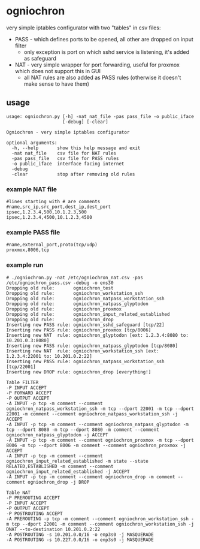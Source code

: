 # ogniochron

very simple iptables configurator with two "tables" in csv files:
* PASS - which defines ports to be opened, all other are dropped on input filter
  * only exception is port on which sshd service is listening, it's added as safeguard
* NAT - very simple wrapper for port forwarding, useful for proxmox which does not support this in GUI
  * all NAT rules are also added as PASS rules (otherwise it doesn't make sense to have them)

## usage

```
usage: ogniochron.py [-h] -nat nat_file -pas pass_file -o public_iface
                     [-debug] [-clear]

Ogniochron - very simple iptables configurator

optional arguments:
  -h, --help       show this help message and exit
  -nat nat_file    csv file for NAT rules
  -pas pass_file   csv file for PASS rules
  -o public_iface  interface facing internet
  -debug
  -clear           stop after removing old rules
``` 

### example NAT file

```
#lines starting with # are comments
#name,src_ip,src_port,dest_ip,dest_port
ipsec,1.2.3.4,500,10.1.2.3,500
ipsec,1.2.3.4,4500,10.1.2.3,4500
```

### example PASS file

```
#name,external_port,proto(tcp/udp)
proxmox,8006,tcp
```


### example run

```
# ./ogniochron.py -nat /etc/ogniochron_nat.csv -pas /etc/ogniochron_pass.csv -debug -o ens30
Dropping old rule:       ogniochron_test
Dropping old rule:       ogniochron_workstation_ssh
Dropping old rule:       ogniochron_natpass_workstation_ssh
Dropping old rule:       ogniochron_natpass_glyptodon
Dropping old rule:       ogniochron_proxmox
Dropping old rule:       ogniochron_input_related_established
Dropping old rule:       ogniochron_drop
Inserting new PASS rule: ogniochron_sshd_safeguard [tcp/22]
Inserting new PASS rule: ogniochron_proxmox [tcp/8006]
Inserting new NAT  rule: ogniochron_glyptodon [ext: 1.2.3.4:8080 to: 10.201.0.3:8080]
Inserting new PASS rule: ogniochron_natpass_glyptodon [tcp/8080]
Inserting new NAT  rule: ogniochron_workstation_ssh [ext: 1.2.3.4:22001 to: 10.201.0.2:22]
Inserting new PASS rule: ogniochron_natpass_workstation_ssh [tcp/22001]
Inserting new DROP rule: ogniochron_drop [everything!]

Table FILTER
-P INPUT ACCEPT
-P FORWARD ACCEPT
-P OUTPUT ACCEPT
-A INPUT -p tcp -m comment --comment ogniochron_natpass_workstation_ssh -m tcp --dport 22001 -m tcp --dport 22001 -m comment --comment ogniochron_natpass_workstation_ssh -j ACCEPT
-A INPUT -p tcp -m comment --comment ogniochron_natpass_glyptodon -m tcp --dport 8080 -m tcp --dport 8080 -m comment --comment ogniochron_natpass_glyptodon -j ACCEPT
-A INPUT -p tcp -m comment --comment ogniochron_proxmox -m tcp --dport 8006 -m tcp --dport 8006 -m comment --comment ogniochron_proxmox -j ACCEPT
-A INPUT -p tcp -m comment --comment ogniochron_input_related_established -m state --state RELATED,ESTABLISHED -m comment --comment ogniochron_input_related_established -j ACCEPT
-A INPUT -p tcp -m comment --comment ogniochron_drop -m comment --comment ogniochron_drop -j DROP

Table NAT
-P PREROUTING ACCEPT
-P INPUT ACCEPT
-P OUTPUT ACCEPT
-P POSTROUTING ACCEPT
-A PREROUTING -p tcp -m comment --comment ogniochron_workstation_ssh -m tcp --dport 22001 -m comment --comment ogniochron_workstation_ssh -j DNAT --to-destination 10.201.0.2:22
-A POSTROUTING -s 10.201.0.0/16 -o enp3s0 -j MASQUERADE
-A POSTROUTING -s 10.227.0.0/16 -o enp3s0 -j MASQUERADE
```
